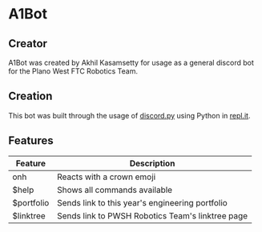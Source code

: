 # A1Bot

## Creator

A1Bot was created by Akhil Kasamsetty for usage as a general discord bot for the Plano West FTC Robotics Team.

## Creation

This bot was built through the usage of [discord.py](https://discordpy.readthedocs.io/en/stable/) using Python in [repl.it](https://replit.com/~).

## Features

| Feature | Description |
| --- | --- |
| onh | Reacts with a crown emoji |
| $help | Shows all commands available |
| $portfolio | Sends link to this year's engineering portfolio |
| $linktree | Sends link to PWSH Robotics Team's linktree page |
